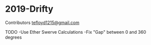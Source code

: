 # 2019-Drifty
Contributors tefloyd1215@gmail.com

TODO
-Use Ether Swerve Calculations
-Fix "Gap" between 0 and 360 degrees
